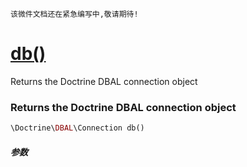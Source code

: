     该微件文档还在紧急编写中,敬请期待!
[db()](http://twinh.github.com/widget/api/db)
=============================================

Returns the Doctrine DBAL connection object

### Returns the Doctrine DBAL connection object
```php
\Doctrine\DBAL\Connection db()
```

##### 参数

